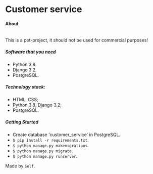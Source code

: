 # **Customer service**

#### About
<br/>This is a pet-project, it should not be used for commercial purposes!


##### Software that you need
* Python 3.8.
* Django 3.2.
* PostgreSQL.

##### Technology stack:
* HTML, CSS;
* Python 3.8, Django 3.2;
* PostgreSQL.

##### Getting Started
* Create database 'customer_service' in PostgreSQL.
* `$ pip install -r requirements.txt`.
* `$ python manage.py makemigrations`.
* `$ python manage.py migrate`.
* `$ python manage.py runserver`.

Made by `Self`.